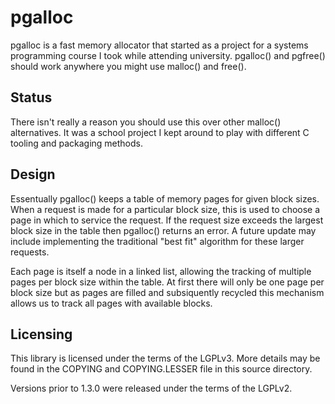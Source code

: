 # pgalloc

pgalloc is a fast memory allocator that started as a project for a systems programming course I took while attending university.
pgalloc() and pgfree() should work anywhere you might use malloc() and free().

## Status
There isn't really a reason you should use this over other malloc() alternatives. It was a school project I kept around to
play with different C tooling and packaging methods.

## Design
Essentually pgalloc() keeps a table of memory pages for given block sizes. When a request is made for a particular block size, this is used to choose a page
in which to service the request. If the request size exceeds the largest block size in the table then pgalloc() returns an error. A future update may include implementing the traditional "best fit"
algorithm for these larger requests.

Each page is itself a node in a linked list, allowing the tracking of multiple pages per block size within the table. At first there will only be one page per block size
but as pages are filled and subsiquently recycled this mechanism allows us to track all pages with available blocks.

## Licensing
This library is licensed under the terms of the LGPLv3. More details may be found
in the COPYING and COPYING.LESSER file in this source directory.

Versions prior to 1.3.0 were released under the terms of the LGPLv2.
